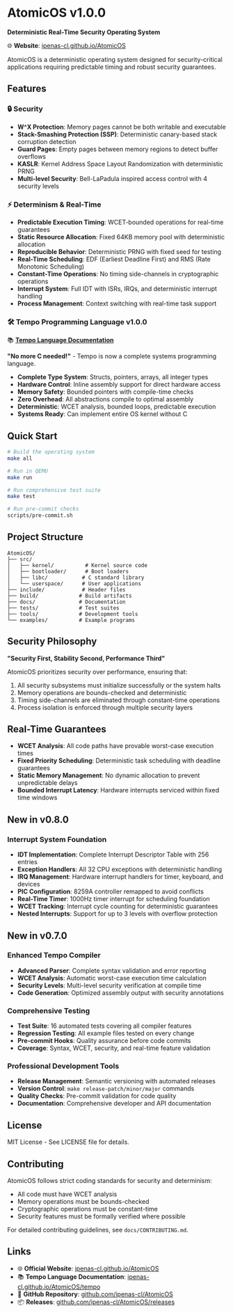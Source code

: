 # AtomicOS v1.0.0

**Deterministic Real-Time Security Operating System**

🌐 **Website**: [ipenas-cl.github.io/AtomicOS](https://ipenas-cl.github.io/AtomicOS)

AtomicOS is a deterministic operating system designed for security-critical applications requiring predictable timing and robust security guarantees.

## Features

### 🔒 Security
- **W^X Protection**: Memory pages cannot be both writable and executable
- **Stack-Smashing Protection (SSP)**: Deterministic canary-based stack corruption detection
- **Guard Pages**: Empty pages between memory regions to detect buffer overflows
- **KASLR**: Kernel Address Space Layout Randomization with deterministic PRNG
- **Multi-level Security**: Bell-LaPadula inspired access control with 4 security levels

### ⚡ Determinism & Real-Time
- **Predictable Execution Timing**: WCET-bounded operations for real-time guarantees
- **Static Resource Allocation**: Fixed 64KB memory pool with deterministic allocation
- **Reproducible Behavior**: Deterministic PRNG with fixed seed for testing
- **Real-Time Scheduling**: EDF (Earliest Deadline First) and RMS (Rate Monotonic Scheduling)
- **Constant-Time Operations**: No timing side-channels in cryptographic operations
- **Interrupt System**: Full IDT with ISRs, IRQs, and deterministic interrupt handling
- **Process Management**: Context switching with real-time task support

### 🛠️ Tempo Programming Language v1.0.0

📚 **[Tempo Language Documentation](https://ipenas-cl.github.io/AtomicOS/tempo)**

**"No more C needed!"** - Tempo is now a complete systems programming language.

- **Complete Type System**: Structs, pointers, arrays, all integer types
- **Hardware Control**: Inline assembly support for direct hardware access
- **Memory Safety**: Bounded pointers with compile-time checks
- **Zero Overhead**: All abstractions compile to optimal assembly
- **Deterministic**: WCET analysis, bounded loops, predictable execution
- **Systems Ready**: Can implement entire OS kernel without C

## Quick Start

```bash
# Build the operating system
make all

# Run in QEMU
make run

# Run comprehensive test suite
make test

# Run pre-commit checks
scripts/pre-commit.sh
```

## Project Structure

```
AtomicOS/
├── src/
│   ├── kernel/          # Kernel source code
│   ├── bootloader/      # Boot loaders
│   ├── libc/           # C standard library
│   └── userspace/      # User applications
├── include/            # Header files
├── build/             # Build artifacts
├── docs/              # Documentation
├── tests/             # Test suites
├── tools/             # Development tools
└── examples/          # Example programs
```

## Security Philosophy

**"Security First, Stability Second, Performance Third"**

AtomicOS prioritizes security over performance, ensuring that:
1. All security subsystems must initialize successfully or the system halts
2. Memory operations are bounds-checked and deterministic
3. Timing side-channels are eliminated through constant-time operations
4. Process isolation is enforced through multiple security layers

## Real-Time Guarantees

- **WCET Analysis**: All code paths have provable worst-case execution times
- **Fixed Priority Scheduling**: Deterministic task scheduling with deadline guarantees
- **Static Memory Management**: No dynamic allocation to prevent unpredictable delays
- **Bounded Interrupt Latency**: Hardware interrupts serviced within fixed time windows

## New in v0.8.0

### Interrupt System Foundation
- **IDT Implementation**: Complete Interrupt Descriptor Table with 256 entries
- **Exception Handlers**: All 32 CPU exceptions with deterministic handling
- **IRQ Management**: Hardware interrupt handlers for timer, keyboard, and devices
- **PIC Configuration**: 8259A controller remapped to avoid conflicts
- **Real-Time Timer**: 1000Hz timer interrupt for scheduling foundation
- **WCET Tracking**: Interrupt cycle counting for deterministic guarantees
- **Nested Interrupts**: Support for up to 3 levels with overflow protection

## New in v0.7.0

### Enhanced Tempo Compiler
- **Advanced Parser**: Complete syntax validation and error reporting
- **WCET Analysis**: Automatic worst-case execution time calculation
- **Security Levels**: Multi-level security verification at compile time
- **Code Generation**: Optimized assembly output with security annotations

### Comprehensive Testing
- **Test Suite**: 16 automated tests covering all compiler features
- **Regression Testing**: All example files tested on every change
- **Pre-commit Hooks**: Quality assurance before code commits
- **Coverage**: Syntax, WCET, security, and real-time feature validation

### Professional Development Tools
- **Release Management**: Semantic versioning with automated releases
- **Version Control**: `make release-patch/minor/major` commands
- **Quality Checks**: Pre-commit validation for code quality
- **Documentation**: Comprehensive developer and API documentation

## License

MIT License - See LICENSE file for details.

## Contributing

AtomicOS follows strict coding standards for security and determinism:
- All code must have WCET analysis
- Memory operations must be bounds-checked
- Cryptographic operations must be constant-time
- Security features must be formally verified where possible

For detailed contributing guidelines, see `docs/CONTRIBUTING.md`.

## Links

- 🌐 **Official Website**: [ipenas-cl.github.io/AtomicOS](https://ipenas-cl.github.io/AtomicOS)
- 📚 **Tempo Language Documentation**: [ipenas-cl.github.io/AtomicOS/tempo](https://ipenas-cl.github.io/AtomicOS/tempo)
- 🔧 **GitHub Repository**: [github.com/ipenas-cl/AtomicOS](https://github.com/ipenas-cl/AtomicOS)
- 📦 **Releases**: [github.com/ipenas-cl/AtomicOS/releases](https://github.com/ipenas-cl/AtomicOS/releases)